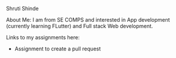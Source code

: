 Shruti Shinde

About Me: I am from SE COMPS and interested in App development (currently learning FLutter) and Full stack Web development. 

Links to my assignments here:
- Assignment to create a pull request
